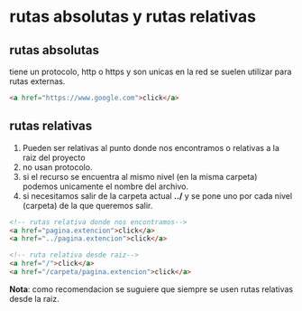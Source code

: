 # rutas absolutas y rutas relativas

## rutas absolutas
tiene un protocolo, http o https y son unicas en la red se suelen utilizar para rutas externas.

```HTML
<a href="https://www.google.com">click</a>
```

## rutas relativas
1. Pueden ser relativas al punto donde nos encontramos o relativas a la raiz del proyecto
2. no usan protocolo.
3. si el recurso se encuentra al mismo nivel (en la misma carpeta) podemos unicamente el nombre del archivo.
4. si necesitamos salir de la carpeta actual **../** y se pone uno por cada nivel (carpeta) de la que queremos salir.

```HTML
<!-- rutas relativa donde nos encontramos-->
<a href="pagina.extencion">click</a>
<a href="../pagina.extencion">click</a>

<!-- ruta relativa desde raiz-->
<a href="/">click</a>
<a href="/carpeta/pagina.extencion">click</a>
```

**Nota**: como recomendacion se suguiere que siempre se usen rutas relativas desde la raiz. 

